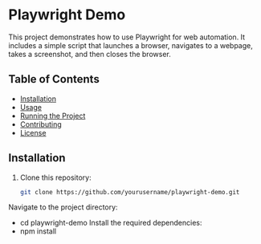 # Playwright Demo

This project demonstrates how to use Playwright for web automation. It includes a simple script that launches a browser, navigates to a webpage, takes a screenshot, and then closes the browser.

## Table of Contents

- [Installation](#installation)
- [Usage](#usage)
- [Running the Project](#running-the-project)
- [Contributing](#contributing)
- [License](#license)

## Installation

1. Clone this repository:
   ```bash
   git clone https://github.com/yourusername/playwright-demo.git


Navigate to the project directory:
- cd playwright-demo
Install the required dependencies:
- npm install

